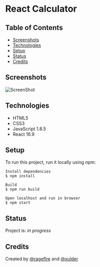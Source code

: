 # React Calculator

## Table of Contents
* [Screenshots](#screenshots)
* [Technologies](#technologies)
* [Setup](#setup)
* [Status](#status)
* [Credits](#credits)

## Screenshots

![ScreenShot](https://imgur.com/DDACKBW)

## Technologies
* HTML5
* CSS3
* JavaScript 1.8.5
* React 16.9

## Setup
To run this project, run it locally using npm:

```
Install dependencies
$ npm install

Build
$ npm run build

Open localhost and run in browser
$ npm start
```

## Status
Project is: _in progress_

## Credits
Created by [@rageflre](https://github.com/rageflre/) and [@xulder](https://github.com/xulder/)
